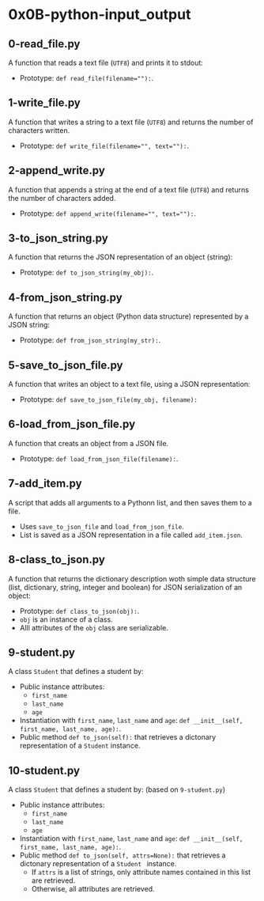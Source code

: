 # 0x0B-python-input_output


## 0-read_file.py

A function that reads a text file (```UTF8```) and prints it to stdout:

- Prototype: ``` def read_file(filename=""): ```.

## 1-write_file.py

A function that writes a string to a text file (```UTF8```) and returns the number of characters written.

- Prototype: ``` def write_file(filename="", text=""): ```.

## 2-append_write.py

A function that appends a string at the end of a text file (```UTF8```) and returns the number of characters added.

- Prototype: ``` def append_write(filename="", text=""): ```.

## 3-to_json_string.py

A function that returns the JSON representation of an object (string):

- Prototype: ``` def to_json_string(my_obj): ```.

## 4-from_json_string.py

A function that returns an object (Python data structure) represented by a JSON string:

- Prototype: ``` def from_json_string(my_str): ```.

## 5-save_to_json_file.py

A function that writes an object to a text file, using a JSON representation:

- Prototype: ``` def save_to_json_file(my_obj, filename): ```

## 6-load_from_json_file.py

A function that creats an object from a JSON file.

- Prototype: ``` def load_from_json_file(filename): ```.

## 7-add_item.py

A script that adds all arguments to a Pythonn list, and then saves them to a file.

- Uses ``` save_to_json_file ``` and ``` load_from_json_file ```.
- List is saved as a JSON representation in a file called ``` add_item.json ```.

## 8-class_to_json.py

A function that returns the dictionary description woth simple data structure (list, dictionary, string, integer and boolean) for JSON serialization of an object:

- Prototype: ``` def class_to_json(obj): ```.
- ``` obj ``` is an instance of a class.
- Alll attributes of the ``` obj ``` class are serializable.

## 9-student.py

A class ``` Student ``` that defines a student by:

- Public instance attributes:
	* ``` first_name ```
	* ``` last_name ```
	* ``` age ```
- Instantiation with ``` first_name ```, ``` last_name ``` and ``` age ```: ``` def __init__(self, first_name, last_name, age): ```.
- Public method ``` def to_json(self): ``` that retrieves a dictonary representation of a ``` Student ``` instance.

## 10-student.py

A class ``` Student ``` that defines a student by: (based on ``` 9-student.py ```)

- Public instance attributes:
	* ``` first_name ```
	* ``` last_name ```
	* ``` age ```
- Instantiation with ``` first_name ```, ``` last_name ``` and ``` age ```: ``` def __init__(self, first_name, last_name, age): ```.
- Public method ``` def to_json(self, attrs=None): ``` that retrieves a dictonary representation of a ```Student ``` instance.
	* If ``` attrs ``` is a list of strings, only attribute names contained in this list are retrieved.
	* Otherwise, all attributes are retrieved.
